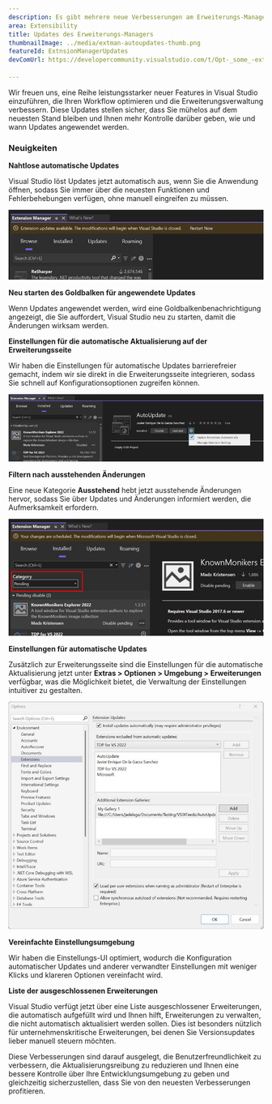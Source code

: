 ```yaml
---
description: Es gibt mehrere neue Verbesserungen am Erweiterungs-Manager in Visual Studio, die die Verwaltung Ihrer Erweiterungen vereinfachen.
area: Extensibility
title: Updates des Erweiterungs-Managers
thumbnailImage: ../media/extman-autoupdates-thumb.png
featureId: ExtnsionManagerUpdates
devComUrl: https://developercommunity.visualstudio.com/t/Opt-_some_-extensions-in-to-auto-update/1236000

---
```



Wir freuen uns, eine Reihe leistungsstarker neuer Features in Visual Studio einzuführen, die Ihren Workflow optimieren und die Erweiterungsverwaltung verbessern. Diese Updates stellen sicher, dass Sie mühelos auf dem neuesten Stand bleiben und Ihnen mehr Kontrolle darüber geben, wie und wann Updates angewendet werden.

### Neuigkeiten

**Nahtlose automatische Updates**

Visual Studio löst Updates jetzt automatisch aus, wenn Sie die Anwendung öffnen, sodass Sie immer über die neuesten Funktionen und Fehlerbehebungen verfügen, ohne manuell eingreifen zu müssen.

![Extman Autoupdates](../media/extman-autoupdates.png)

**Neu starten des Goldbalken für angewendete Updates**

Wenn Updates angewendet werden, wird eine Goldbalkenbenachrichtigung angezeigt, die Sie auffordert, Visual Studio neu zu starten, damit die Änderungen wirksam werden.

**Einstellungen für die automatische Aktualisierung auf der Erweiterungsseite**

Wir haben die Einstellungen für automatische Updates barrierefreier gemacht, indem wir sie direkt in die Erweiterungsseite integrieren, sodass Sie schnell auf Konfigurationsoptionen zugreifen können.

![Extman Updatesettings](../media/extman-updatesettings.png)

**Filtern nach ausstehenden Änderungen**

Eine neue Kategorie **Ausstehend** hebt jetzt ausstehende Änderungen hervor, sodass Sie über Updates und Änderungen informiert werden, die Aufmerksamkeit erfordern.

![Extman Pending](../media/extman-pending.png)

**Einstellungen für automatische Updates**

Zusätzlich zur Erweiterungsseite sind die Einstellungen für die automatische Aktualisierung jetzt unter **Extras > Optionen > Umgebung > Erweiterungen** verfügbar, was die Möglichkeit bietet, die Verwaltung der Einstellungen intuitiver zu gestalten.

![Extman Options](../media/extman-options.png)

**Vereinfachte Einstellungsumgebung**

Wir haben die Einstellungs-UI optimiert, wodurch die Konfiguration automatischer Updates und anderer verwandter Einstellungen mit weniger Klicks und klareren Optionen vereinfacht wird.

**Liste der ausgeschlossenen Erweiterungen**

Visual Studio verfügt jetzt über eine Liste ausgeschlossener Erweiterungen, die automatisch aufgefüllt wird und Ihnen hilft, Erweiterungen zu verwalten, die nicht automatisch aktualisiert werden sollen. Dies ist besonders nützlich für unternehmenskritische Erweiterungen, bei denen Sie Versionsupdates lieber manuell steuern möchten.

Diese Verbesserungen sind darauf ausgelegt, die Benutzerfreundlichkeit zu verbessern, die Aktualisierungsreibung zu reduzieren und Ihnen eine bessere Kontrolle über Ihre Entwicklungsumgebung zu geben und gleichzeitig sicherzustellen, dass Sie von den neuesten Verbesserungen profitieren.
